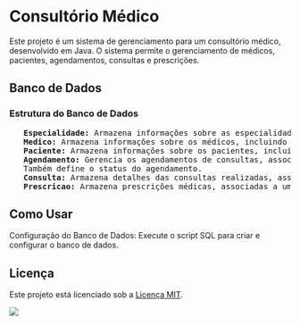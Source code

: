 <h1>Consultório Médico</h1>

Este projeto é um sistema de gerenciamento para um consultório médico, desenvolvido em Java.
O sistema permite o gerenciamento de médicos, pacientes, agendamentos, consultas e prescrições.

<h2>Banco de Dados</h2>
<h3>Estrutura do Banco de Dados</h3>
<pre>
   <b>Especialidade:</b> Armazena informações sobre as especialidades médicas.
   <b>Medico:</b> Armazena informações sobre os médicos, incluindo seu CRM e a especialidade associada.
   <b>Paciente:</b> Armazena informações sobre os pacientes, incluindo dados pessoais e contato.
   <b>Agendamento:</b> Gerencia os agendamentos de consultas, associando pacientes e médicos a uma data e hora específicas.
   Também define o status do agendamento.
   <b>Consulta:</b> Armazena detalhes das consultas realizadas, associadas a um agendamento específico.
   <b>Prescricao:</b> Armazena prescrições médicas, associadas a uma consulta específica.
</pre>

<h2>Como Usar</h2>
Configuração do Banco de Dados: Execute o script SQL para criar e configurar o banco de dados.

<h2>Licença</h2>

Este projeto está licenciado sob a <a href="https://opensource.org/license/mit">Licença MIT</a>.

<img src="https://gifdb.com/images/high/8-bit-fight-adventure-time-06ipmg609x2z150d.webp">
